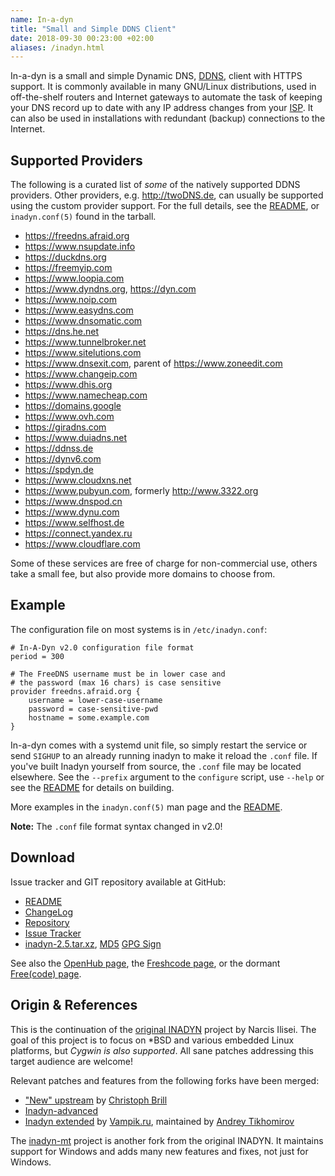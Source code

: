 ```yaml
---
name: In-a-dyn
title: "Small and Simple DDNS Client"
date: 2018-09-30 00:23:00 +02:00
aliases: /inadyn.html
---
```


In-a-dyn is a small and simple Dynamic DNS, [DDNS][1], client with HTTPS
support.  It is commonly available in many GNU/Linux distributions, used
in off-the-shelf routers  and Internet gateways to automate  the task of
keeping your DNS record up to date with any IP address changes from your
[ISP][2].  It can also be  used in installations with redundant (backup)
connections to the Internet.


Supported Providers
-------------------

The following is a curated list of *some* of the natively supported DDNS
providers.   Other providers,  e.g. <http://twoDNS.de>,  can usually  be
supported using the custom provider  support.  For the full details, see
the [README][], or `inadyn.conf(5)` found in the tarball.

   * <https://freedns.afraid.org>
   * <https://www.nsupdate.info>
   * <https://duckdns.org>
   * <https://freemyip.com>
   * <https://www.loopia.com>
   * <https://www.dyndns.org>, <https://dyn.com>
   * <https://www.noip.com>
   * <https://www.easydns.com>
   * <https://www.dnsomatic.com>
   * <https://dns.he.net>
   * <https://www.tunnelbroker.net>
   * <https://www.sitelutions.com>
   * <https://www.dnsexit.com>, parent of <https://www.zoneedit.com>
   * <https://www.changeip.com>
   * <https://www.dhis.org>
   * <https://www.namecheap.com>
   * <https://domains.google>
   * <https://www.ovh.com>
   * <https://giradns.com>
   * <https://www.duiadns.net>
   * <https://ddnss.de>
   * <https://dynv6.com>
   * <https://spdyn.de>
   * <https://www.cloudxns.net>
   * <https://www.pubyun.com>, formerly <http://www.3322.org>
   * <https://www.dnspod.cn>
   * <https://www.dynu.com>
   * <https://www.selfhost.de>
   * <https://connect.yandex.ru>
   * <https://www.cloudflare.com>

Some of these services are free of charge for non-commercial use, others
take a small fee, but also provide more domains to choose from.


Example
-------

The configuration file on most systems is in `/etc/inadyn.conf`:

    # In-A-Dyn v2.0 configuration file format
    period = 300
    
    # The FreeDNS username must be in lower case and
    # the password (max 16 chars) is case sensitive
    provider freedns.afraid.org {
        username = lower-case-username
        password = case-sensitive-pwd
        hostname = some.example.com
    }

In-a-dyn comes with a systemd unit file, so simply restart the service or
send `SIGHUP` to an already running inadyn to make it reload the `.conf`
file.  If you've built Inadyn yourself from source, the `.conf` file may
be located elsewhere.  See the `--prefix` argument to the `configure`
script, use `--help` or see the [README][] for details on building.

More examples in the `inadyn.conf(5)` man page and the [README][].

**Note:** The `.conf` file format syntax changed in v2.0!


Download
--------

Issue tracker and GIT repository available at GitHub:

* [README][]
* [ChangeLog](https://github.com/troglobit/inadyn/blob/master/ChangeLog.md)
* [Repository](https://github.com/troglobit/inadyn)
* [Issue Tracker](https://github.com/troglobit/inadyn/issues)
* [inadyn-2.5.tar.xz](ftp://ftp.troglobit.com/inadyn/inadyn-2.5.tar.xz),
  [MD5](ftp://ftp.troglobit.com/inadyn/inadyn-2.5.tar.xz.md5)
  [GPG Sign](ftp://ftp.troglobit.com/inadyn/inadyn-2.5.xz.asc)

See also the [OpenHub page](https://www.openhub.net/p/inadyn/), the
[Freshcode page](http://freshcode.club/projects/inadyn), or the dormant
[Free(code) page](http://freecode.com/projects/inadyn).


Origin & References
-------------------

This is  the continuation  of the  [original INADYN][origin]  project by
Narcis  Ilisei.  The  goal of  this  project is  to focus  on \*BSD  and
various embedded Linux  platforms, but *Cygwin is  also supported*.  All
sane patches addressing this target audience are welcome!

Relevant patches and features from the following forks have been merged:

* ["New" upstream](https://sourceforge.net/projects/inadyn/) by
  [Christoph Brill](http://www.egore911.de/)
* [Inadyn-advanced](https://sourceforge.net/projects/inadyn-advanced/)
* [Inadyn extended](https://github.com/vampik/inadyn) by
  [Vampik.ru](http://vampik.ru/), maintained by
  [Andrey Tikhomirov](https://github.com/vampik/inadyn)

The [inadyn-mt][] project is another fork from the original INADYN.  It
maintains support for Windows and adds many new features and fixes, not
just for Windows.

[1]: https://en.wikipedia.org/wiki/Dynamic_DNS
[2]: https://en.wikipedia.org/wiki/ISP
[README]: https://github.com/troglobit/inadyn/blob/master/README.md
[origin]: http://www.inatech.eu/inadyn/
[inadyn-mt]: https://sourceforge.net/projects/inadyn-mt/
